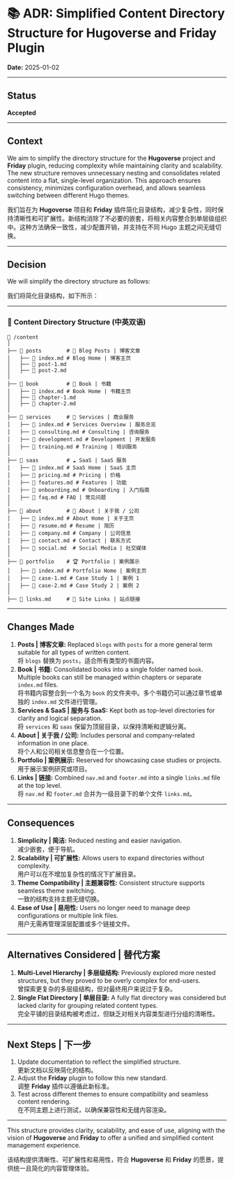 # 📚 ADR: Simplified Content Directory Structure for Hugoverse and Friday Plugin

**Date:** 2025-01-02

---

## **Status**
**Accepted**

---

## **Context**
We aim to simplify the directory structure for the **Hugoverse** project and **Friday** plugin, reducing complexity while maintaining clarity and scalability. The new structure removes unnecessary nesting and consolidates related content into a flat, single-level organization. This approach ensures consistency, minimizes configuration overhead, and allows seamless switching between different Hugo themes.

我们旨在为 **Hugoverse** 项目和 **Friday** 插件简化目录结构，减少复杂性，同时保持清晰性和可扩展性。新结构消除了不必要的嵌套，将相关内容整合到单层级组织中。这种方法确保一致性，减少配置开销，并支持在不同 Hugo 主题之间无缝切换。

---

## **Decision**
We will simplify the directory structure as follows:

我们将简化目录结构，如下所示：

---

### 📂 **Content Directory Structure (中英双语)**

```plaintext
📁 /content
│
├── 📁 posts        # 📝 Blog Posts | 博客文章
│   ├── 📄 index.md # Blog Home | 博客主页
│   ├── 📄 post-1.md
│   ├── 📄 post-2.md
│
├── 📁 book         # 📖 Book | 书籍
│   ├── 📄 index.md # Book Home | 书籍主页
│   ├── 📄 chapter-1.md
│   ├── 📄 chapter-2.md
│
├── 📁 services     # 💼 Services | 商业服务
│   ├── 📄 index.md # Services Overview | 服务总览
│   ├── 📄 consulting.md # Consulting | 咨询服务
│   ├── 📄 development.md # Development | 开发服务
│   ├── 📄 training.md # Training | 培训服务
│
├── 📁 saas         # ☁️ SaaS | SaaS 服务
│   ├── 📄 index.md # SaaS Home | SaaS 主页
│   ├── 📄 pricing.md # Pricing | 价格
│   ├── 📄 features.md # Features | 功能
│   ├── 📄 onboarding.md # Onboarding | 入门指南
│   ├── 📄 faq.md # FAQ | 常见问题
│
├── 📁 about        # 👤 About | 关于我 / 公司
│   ├── 📄 index.md # About Home | 关于主页
│   ├── 📄 resume.md # Resume | 简历
│   ├── 📄 company.md # Company | 公司信息
│   ├── 📄 contact.md # Contact | 联系方式
│   ├── 📄 social.md  # Social Media | 社交媒体
│
├── 📁 portfolio    # 🏆 Portfolio | 案例展示
│   ├── 📄 index.md # Portfolio Home | 案例主页
│   ├── 📄 case-1.md # Case Study 1 | 案例 1
│   ├── 📄 case-2.md # Case Study 2 | 案例 2
│
├── 📄 links.md     # 🔗 Site Links | 站点链接
```

---

## **Changes Made**
1. **Posts | 博客文章:** Replaced `blogs` with `posts` for a more general term suitable for all types of written content.  
   将 `blogs` 替换为 `posts`，适合所有类型的书面内容。
2. **Book | 书籍:** Consolidated books into a single folder named `book`. Multiple books can still be managed within chapters or separate `index.md` files.  
   将书籍内容整合到一个名为 `book` 的文件夹中。多个书籍仍可以通过章节或单独的 `index.md` 文件进行管理。
3. **Services & SaaS | 服务与 SaaS:** Kept both as top-level directories for clarity and logical separation.  
   将 `services` 和 `saas` 保留为顶层目录，以保持清晰和逻辑分离。
4. **About | 关于我 / 公司:** Includes personal and company-related information in one place.  
   将个人和公司相关信息整合在一个位置。
5. **Portfolio | 案例展示:** Reserved for showcasing case studies or projects.  
   用于展示案例研究或项目。
6. **Links | 链接:** Combined `nav.md` and `footer.md` into a single `links.md` file at the top level.  
   将 `nav.md` 和 `footer.md` 合并为一级目录下的单个文件 `links.md`。

---

## **Consequences**
1. **Simplicity | 简洁:** Reduced nesting and easier navigation.  
   减少嵌套，便于导航。
2. **Scalability | 可扩展性:** Allows users to expand directories without complexity.  
   用户可以在不增加复杂性的情况下扩展目录。
3. **Theme Compatibility | 主题兼容性:** Consistent structure supports seamless theme switching.  
   一致的结构支持主题无缝切换。
4. **Ease of Use | 易用性:** Users no longer need to manage deep configurations or multiple link files.  
   用户无需再管理深层配置或多个链接文件。

---

## **Alternatives Considered | 替代方案**
1. **Multi-Level Hierarchy | 多层级结构:** Previously explored more nested structures, but they proved to be overly complex for end-users.  
   曾探索更复杂的多层级结构，但对最终用户来说过于复杂。
2. **Single Flat Directory | 单层目录:** A fully flat directory was considered but lacked clarity for grouping related content types.  
   完全平铺的目录结构被考虑过，但缺乏对相关内容类型进行分组的清晰性。

---

## **Next Steps | 下一步**
1. Update documentation to reflect the simplified structure.  
   更新文档以反映简化的结构。
2. Adjust the **Friday** plugin to follow this new standard.  
   调整 **Friday** 插件以遵循此新标准。
3. Test across different themes to ensure compatibility and seamless content rendering.  
   在不同主题上进行测试，以确保兼容性和无缝内容渲染。

---

This structure provides clarity, scalability, and ease of use, aligning with the vision of **Hugoverse** and **Friday** to offer a unified and simplified content management experience.

该结构提供清晰性、可扩展性和易用性，符合 **Hugoverse** 和 **Friday** 的愿景，提供统一且简化的内容管理体验。